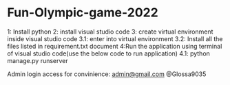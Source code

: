 # Fun-Olympic-game-2022
1: Install python
2: install visual studio code
3: create virtual environment inside visual studio code
    3.1: enter into virtual environment
    3.2: Install all the files listed in requirement.txt document
4:Run the application using terminal of visual studio code(use the below code to run application)
  4.1: python manage.py runserver

Admin login access for convinience:
admin@gmail.com
@Glossa9035
